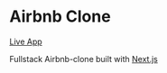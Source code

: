 # Airbnb Clone

[Live App](https://booking-app-davidefilosa.vercel.app/)

Fullstack Airbnb-clone built with [Next.js](https://nextjs.org/)
